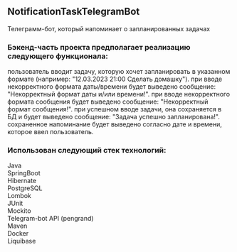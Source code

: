 ## NotificationTaskTelegramBot
Телеграмм-бот, который напоминает о запланированных задачах

### Бэкенд-часть проекта предполагает реализацию следующего функционала:
пользователь вводит задачу, которую хочет запланировать в указанном формате (например: "12.03.2023 21:00 Сделать домашку").
при вводе некорректного формата даты/времени будет выведено сообщение: "Некорректный формат даты и/или времени!".
при вводе некорректного формата сообщения будет выведено сообщение: "Некорректный формат сообщения!".
при успешном вводе задачи, она сохраняется в БД и будет выведено сообщение: "Задача успешно запланирована!".
сохраненное напоминание будет выведено согласно дате и времени, которое ввел пользователь.
### Использован следующий стек технологий:
Java\
SpringBoot\
Hibernate\
PostgreSQL\
Lombok\
JUnit\
Mockito\
Telegram-bot API (pengrand)\
Maven\
Docker\
Liquibase
